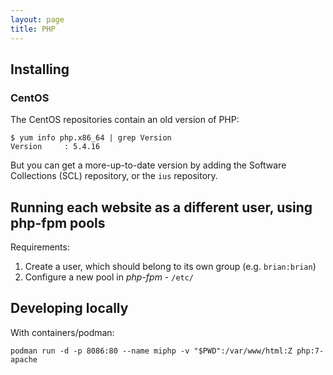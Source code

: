 ```yaml
---
layout: page
title: PHP
---
```


## Installing

### CentOS

The CentOS repositories contain an old version of PHP:

```
$ yum info php.x86_64 | grep Version
Version     : 5.4.16
```

But you can get a more-up-to-date version by adding the Software Collections (SCL) repository, or the `ius` repository.

## Running each website as a different user, using php-fpm pools

Requirements:

1.  Create a user, which should belong to its own group (e.g. `brian:brian`)
1.  Configure a new pool in _php-fpm_ - `/etc/`

## Developing locally

With containers/podman:

    podman run -d -p 8086:80 --name miphp -v "$PWD":/var/www/html:Z php:7-apache

